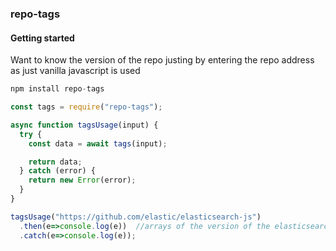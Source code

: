 ### repo-tags

#### Getting started

Want to know the version of the repo justing by entering the repo address
as just vanilla javascript is used

```js
npm install repo-tags
```

```js
const tags = require("repo-tags");

async function tagsUsage(input) {
  try {
    const data = await tags(input);

    return data;
  } catch (error) {
    return new Error(error);
  }
}

tagsUsage("https://github.com/elastic/elasticsearch-js")
  .then(e=>console.log(e))  //arrays of the version of the elasticsearch
  .catch(e=>console.log(e));
```